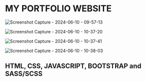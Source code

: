 # MY PORTFOLIO WEBSITE

![Screenshot Capture - 2024-06-10 - 09-57-13](https://github.com/SidneyEmeka/sidswipe/assets/100122510/c09ce988-6de1-48c9-80c7-812e9b045810)

![Screenshot Capture - 2024-06-10 - 10-37-20](https://github.com/SidneyEmeka/sidswipe/assets/100122510/78f0a11a-021a-4b8e-9b31-1979a438ab9d)

![Screenshot Capture - 2024-06-10 - 10-37-41](https://github.com/SidneyEmeka/sidswipe/assets/100122510/f91e46ed-1691-45ad-ae3b-10e44162bc78)

![Screenshot Capture - 2024-06-10 - 10-38-03](https://github.com/SidneyEmeka/sidswipe/assets/100122510/82833ceb-c89e-4cdc-a189-5fe396d6f674)


## HTML, CSS, JAVASCRIPT, BOOTSTRAP and SASS/SCSS
